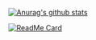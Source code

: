 [![Anurag's github stats](https://github-readme-stats.vercel.app/api?username=1467602180)](https://github.com/anuraghazra/github-readme-stats)

[![ReadMe Card](https://github-readme-stats.vercel.app/api/pin/?username=1467602180&repo=flutter-create-framework)](https://github.com/anuraghazra/github-readme-stats)
